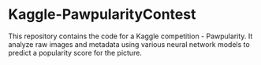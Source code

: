 # Kaggle-PawpularityContest
This repository contains the code for a Kaggle competition - Pawpularity. It analyze raw images and metadata using various neural network models to predict a popularity score for the picture. 
